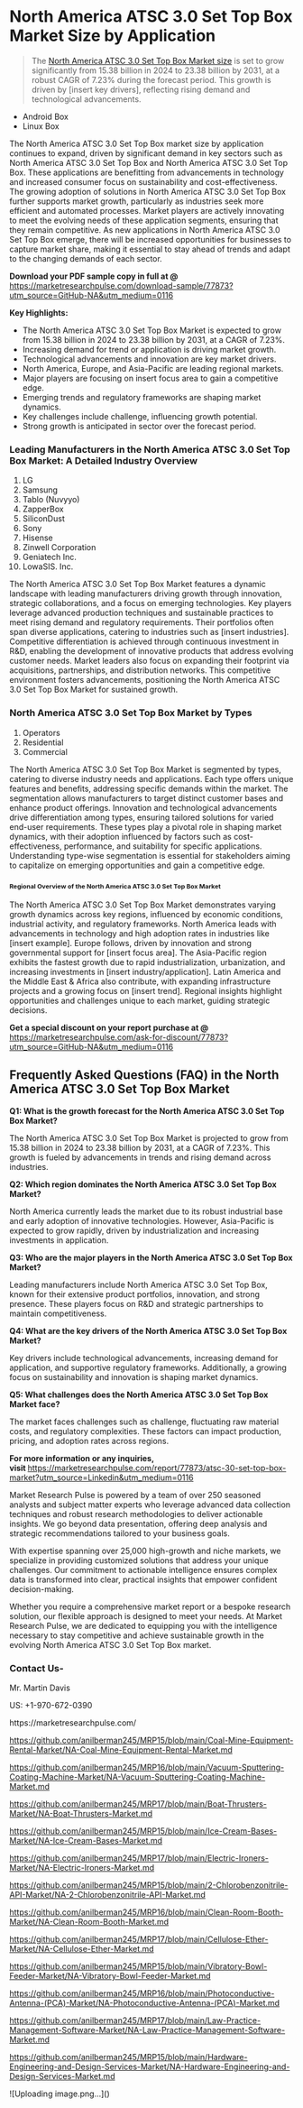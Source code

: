 <h1>North America ATSC 3.0 Set Top Box Market&nbsp;Size by Application</h1><blockquote><p>The <a href="https://marketresearchpulse.com/download-sample/77873?utm_source=GitHub-NA&amp;utm_medium=0116">North America ATSC 3.0 Set Top Box Market size</a> is set to grow significantly from 15.38 billion in 2024 to 23.38 billion by 2031, at a robust CAGR of 7.23% during the forecast period. This growth is driven by [insert key drivers], reflecting rising demand and technological advancements.</p></blockquote><ul><li>Android Box<li> Linux Box</li></ul><p>The North America ATSC 3.0 Set Top Box market size by application continues to expand, driven by significant demand in key sectors such as North America ATSC 3.0 Set Top Box and North America ATSC 3.0 Set Top Box. These applications are benefitting from advancements in technology and increased consumer focus on sustainability and cost-effectiveness. The growing adoption of solutions in North America ATSC 3.0 Set Top Box further supports market growth, particularly as industries seek more efficient and automated processes. Market players are actively innovating to meet the evolving needs of these application segments, ensuring that they remain competitive. As new applications in North America ATSC 3.0 Set Top Box emerge, there will be increased opportunities for businesses to capture market share, making it essential to stay ahead of trends and adapt to the changing demands of each sector.</p><p><strong>Download your PDF sample copy in full at @ </strong><a href="https://marketresearchpulse.com/download-sample/77873?utm_source=GitHub-NA&amp;utm_medium=0116">https://marketresearchpulse.com/download-sample/77873?utm_source=GitHub-NA&amp;utm_medium=0116</a></p><p><strong>Key Highlights: </strong></p><ul><li>The North America ATSC 3.0 Set Top Box Market is expected to grow from 15.38 billion in 2024 to 23.38 billion by 2031, at a CAGR of 7.23%.</li><li>Increasing demand for trend or application is driving market growth.</li><li>Technological advancements and innovation are key market drivers.</li><li>North America, Europe, and Asia-Pacific are leading regional markets.</li><li>Major players are focusing on insert focus area to gain a competitive edge.</li><li>Emerging trends and regulatory frameworks are shaping market dynamics.</li><li>Key challenges include challenge, influencing growth potential.</li><li>Strong growth is anticipated in sector over the forecast period.</li></ul><h3>Leading Manufacturers in the North America ATSC 3.0 Set Top Box Market: A Detailed Industry Overview</h3><ol><li>LG</li><li>Samsung</li><li>Tablo (Nuvyyo)</li><li>ZapperBox</li><li>SiliconDust</li><li>Sony</li><li>Hisense</li><li>Zinwell Corporation</li><li>Geniatech Inc.</li><li>LowaSIS. Inc.</li></ol><div class="flex max-w-full flex-col flex-grow"><div class="min-h-8 text-message flex w-full flex-col items-end gap-2 whitespace-normal break-words [.text-message+&amp;]:mt-5" dir="auto" data-message-author-role="assistant" data-message-id="fd8432e4-4910-450d-b182-61b7bfb0a01f" data-message-model-slug="gpt-4o"><div class="flex w-full flex-col gap-1 empty:hidden first:pt-[3px]"><div class="markdown prose w-full break-words dark:prose-invert light"><p>The North America ATSC 3.0 Set Top Box Market features a dynamic landscape with leading manufacturers driving growth through innovation, strategic collaborations, and a focus on emerging technologies. Key players leverage advanced production techniques and sustainable practices to meet rising demand and regulatory requirements. Their portfolios often span diverse applications, catering to industries such as [insert industries]. Competitive differentiation is achieved through continuous investment in R&amp;D, enabling the development of innovative products that address evolving customer needs. Market leaders also focus on expanding their footprint via acquisitions, partnerships, and distribution networks. This competitive environment fosters advancements, positioning the North America ATSC 3.0 Set Top Box Market for sustained growth.</p></div></div></div></div><h3>North America ATSC 3.0 Set Top Box Market by Types</h3><ol><li>Operators<li> Residential<li> Commercial</li></ol><div class="flex max-w-full flex-col flex-grow"><div class="min-h-8 text-message flex w-full flex-col items-end gap-2 whitespace-normal break-words [.text-message+&amp;]:mt-5" dir="auto" data-message-author-role="assistant" data-message-id="084470be-0bb7-4664-bddf-5156b4f41249" data-message-model-slug="gpt-4o-mini"><div class="flex w-full flex-col gap-1 empty:hidden first:pt-[3px]"><div class="markdown prose w-full break-words dark:prose-invert light"><p>The North America ATSC 3.0 Set Top Box Market is segmented by types, catering to diverse industry needs and applications. Each type offers unique features and benefits, addressing specific demands within the market. The segmentation allows manufacturers to target distinct customer bases and enhance product offerings. Innovation and technological advancements drive differentiation among types, ensuring tailored solutions for varied end-user requirements. These types play a pivotal role in shaping market dynamics, with their adoption influenced by factors such as cost-effectiveness, performance, and suitability for specific applications. Understanding type-wise segmentation is essential for stakeholders aiming to capitalize on emerging opportunities and gain a competitive edge.</p></div></div></div></div><h3><span style="font-size: 11px;">Regional Overview of the North America ATSC 3.0 Set Top Box Market</span></h3><div class="flex max-w-full flex-col flex-grow"><div class="min-h-8 text-message flex w-full flex-col items-end gap-2 whitespace-normal break-words [.text-message+&amp;]:mt-5" dir="auto" data-message-author-role="assistant" data-message-id="e9038762-ce64-4e30-91c9-9bd413514231" data-message-model-slug="gpt-4o-mini"><div class="flex w-full flex-col gap-1 empty:hidden first:pt-[3px]"><div class="markdown prose w-full break-words dark:prose-invert light"><p>The North America ATSC 3.0 Set Top Box Market demonstrates varying growth dynamics across key regions, influenced by economic conditions, industrial activity, and regulatory frameworks. North America leads with advancements in technology and high adoption rates in industries like [insert example]. Europe follows, driven by innovation and strong governmental support for [insert focus area]. The Asia-Pacific region exhibits the fastest growth due to rapid industrialization, urbanization, and increasing investments in [insert industry/application]. Latin America and the Middle East &amp; Africa also contribute, with expanding infrastructure projects and a growing focus on [insert trend]. Regional insights highlight opportunities and challenges unique to each market, guiding strategic decisions.</p></div></div></div></div><p><strong>Get a special discount on your report purchase at @ </strong><a href="https://marketresearchpulse.com/ask-for-discount/77873?utm_source=GitHub-NA&amp;utm_medium=0116">https://marketresearchpulse.com/ask-for-discount/77873?utm_source=GitHub-NA&amp;utm_medium=0116</a></p><h2>Frequently Asked Questions (FAQ) in the North America ATSC 3.0 Set Top Box Market</h2><p><strong>Q1: What is the growth forecast for the North America ATSC 3.0 Set Top Box Market?</strong></p><p>The North America ATSC 3.0 Set Top Box Market is projected to grow from 15.38 billion in 2024 to 23.38 billion by 2031, at a CAGR of 7.23%. This growth is fueled by advancements in trends and rising demand across industries.</p><p><strong>Q2: Which region dominates the North America ATSC 3.0 Set Top Box Market?</strong></p><p>North America currently leads the market due to its robust industrial base and early adoption of innovative technologies. However, Asia-Pacific is expected to grow rapidly, driven by industrialization and increasing investments in application.</p><p><strong>Q3: Who are the major players in the North America ATSC 3.0 Set Top Box Market?</strong></p><p>Leading manufacturers include North America ATSC 3.0 Set Top Box, known for their extensive product portfolios, innovation, and strong presence. These players focus on R&amp;D and strategic partnerships to maintain competitiveness.</p><p><strong>Q4: What are the key drivers of the North America ATSC 3.0 Set Top Box Market?</strong></p><p>Key drivers include technological advancements, increasing demand for application, and supportive regulatory frameworks. Additionally, a growing focus on sustainability and innovation is shaping market dynamics.</p><p><strong>Q5: What challenges does the North America ATSC 3.0 Set Top Box Market face?</strong></p><p>The market faces challenges such as challenge, fluctuating raw material costs, and regulatory complexities. These factors can impact production, pricing, and adoption rates across regions.</p><p><strong>For more information or any inquiries, visit&nbsp;</strong><a href="https://marketresearchpulse.com/report/77873/atsc-30-set-top-box-market?utm_source=Linkedin&utm_medium=0116">https://marketresearchpulse.com/report/77873/atsc-30-set-top-box-market?utm_source=Linkedin&utm_medium=0116</a></p><p>Market Research Pulse is powered by a team of over 250 seasoned analysts and subject matter experts who leverage advanced data collection techniques and robust research methodologies to deliver actionable insights. We go beyond data presentation, offering deep analysis and strategic recommendations tailored to your business goals.</p><p>With expertise spanning over 25,000 high-growth and niche markets, we specialize in providing customized solutions that address your unique challenges. Our commitment to actionable intelligence ensures complex data is transformed into clear, practical insights that empower confident decision-making.</p><p>Whether you require a comprehensive market report or a bespoke research solution, our flexible approach is designed to meet your needs. At Market Research Pulse, we are dedicated to equipping you with the intelligence necessary to stay competitive and achieve sustainable growth in the evolving North America ATSC 3.0 Set Top Box market.</p><h3><strong>Contact Us-</strong></h3><p>Mr. Martin Davis</p><p>US: +1-970-672-0390</p><p>https://marketresearchpulse.com/</p><p><a href="https://github.com/anilberman245/MRP15/blob/main/Coal-Mine-Equipment-Rental-Market/NA-Coal-Mine-Equipment-Rental-Market.md">https://github.com/anilberman245/MRP15/blob/main/Coal-Mine-Equipment-Rental-Market/NA-Coal-Mine-Equipment-Rental-Market.md</a></p><p><a href="https://github.com/anilberman245/MRP16/blob/main/Vacuum-Sputtering-Coating-Machine-Market/NA-Vacuum-Sputtering-Coating-Machine-Market.md">https://github.com/anilberman245/MRP16/blob/main/Vacuum-Sputtering-Coating-Machine-Market/NA-Vacuum-Sputtering-Coating-Machine-Market.md</a></p><p><a href="https://github.com/anilberman245/MRP17/blob/main/Boat-Thrusters-Market/NA-Boat-Thrusters-Market.md">https://github.com/anilberman245/MRP17/blob/main/Boat-Thrusters-Market/NA-Boat-Thrusters-Market.md</a></p><p><a href="https://github.com/anilberman245/MRP15/blob/main/Ice-Cream-Bases-Market/NA-Ice-Cream-Bases-Market.md">https://github.com/anilberman245/MRP15/blob/main/Ice-Cream-Bases-Market/NA-Ice-Cream-Bases-Market.md</a></p><p><a href="https://github.com/anilberman245/MRP17/blob/main/Electric-Ironers-Market/NA-Electric-Ironers-Market.md">https://github.com/anilberman245/MRP17/blob/main/Electric-Ironers-Market/NA-Electric-Ironers-Market.md</a></p><p><a href="https://github.com/anilberman245/MRP15/blob/main/2-Chlorobenzonitrile-API-Market/NA-2-Chlorobenzonitrile-API-Market.md">https://github.com/anilberman245/MRP15/blob/main/2-Chlorobenzonitrile-API-Market/NA-2-Chlorobenzonitrile-API-Market.md</a></p><p><a href="https://github.com/anilberman245/MRP16/blob/main/Clean-Room-Booth-Market/NA-Clean-Room-Booth-Market.md">https://github.com/anilberman245/MRP16/blob/main/Clean-Room-Booth-Market/NA-Clean-Room-Booth-Market.md</a></p><p><a href="https://github.com/anilberman245/MRP17/blob/main/Cellulose-Ether-Market/NA-Cellulose-Ether-Market.md">https://github.com/anilberman245/MRP17/blob/main/Cellulose-Ether-Market/NA-Cellulose-Ether-Market.md</a></p><p><a href="https://github.com/anilberman245/MRP15/blob/main/Vibratory-Bowl-Feeder-Market/NA-Vibratory-Bowl-Feeder-Market.md">https://github.com/anilberman245/MRP15/blob/main/Vibratory-Bowl-Feeder-Market/NA-Vibratory-Bowl-Feeder-Market.md</a></p><p><a href="https://github.com/anilberman245/MRP16/blob/main/Photoconductive-Antenna-(PCA)-Market/NA-Photoconductive-Antenna-(PCA)-Market.md">https://github.com/anilberman245/MRP16/blob/main/Photoconductive-Antenna-(PCA)-Market/NA-Photoconductive-Antenna-(PCA)-Market.md</a></p><p><a href="https://github.com/anilberman245/MRP17/blob/main/Law-Practice-Management-Software-Market/NA-Law-Practice-Management-Software-Market.md">https://github.com/anilberman245/MRP17/blob/main/Law-Practice-Management-Software-Market/NA-Law-Practice-Management-Software-Market.md</a></p><p><a href="https://github.com/anilberman245/MRP15/blob/main/Hardware-Engineering-and-Design-Services-Market/NA-Hardware-Engineering-and-Design-Services-Market.md">https://github.com/anilberman245/MRP15/blob/main/Hardware-Engineering-and-Design-Services-Market/NA-Hardware-Engineering-and-Design-Services-Market.md</a></p>
![Uploading image.png…]()
